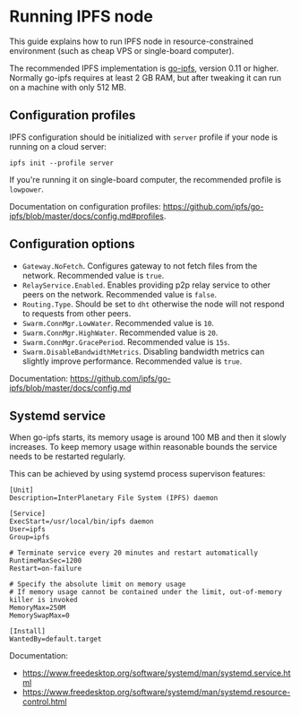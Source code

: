 # Running IPFS node

This guide explains how to run IPFS node in resource-constrained environment (such as cheap VPS or single-board computer).

The recommended IPFS implementation is [go-ipfs](https://github.com/ipfs/go-ipfs), version 0.11 or higher. Normally go-ipfs requires at least 2 GB RAM, but after tweaking it can run on a machine with only 512 MB.

## Configuration profiles

IPFS configuration should be initialized with `server` profile if your node is running on a cloud server:

```
ipfs init --profile server
```

If you're running it on single-board computer, the recommended profile is `lowpower`.

Documentation on configuration profiles: https://github.com/ipfs/go-ipfs/blob/master/docs/config.md#profiles.

## Configuration options

- `Gateway.NoFetch`. Configures gateway to not fetch files from the network. Recommended value is `true`.
- `RelayService.Enabled`. Enables providing p2p relay service to other peers on the network. Recommended value is `false`.
- `Routing.Type`. Should be set to `dht` otherwise the node will not respond to requests from other peers.
- `Swarm.ConnMgr.LowWater`. Recommended value is `10`.
- `Swarm.ConnMgr.HighWater`. Recommended value is `20`.
- `Swarm.ConnMgr.GracePeriod`. Recommended value is `15s`.
- `Swarm.DisableBandwidthMetrics`. Disabling bandwidth metrics can slightly improve performance. Recommended value is `true`.

Documentation: https://github.com/ipfs/go-ipfs/blob/master/docs/config.md

## Systemd service

When go-ipfs starts, its memory usage is around 100 MB and then it slowly increases. To keep memory usage within reasonable bounds the service needs to be restarted regularly.

This can be achieved by using systemd process supervison features:

```
[Unit]
Description=InterPlanetary File System (IPFS) daemon

[Service]
ExecStart=/usr/local/bin/ipfs daemon
User=ipfs
Group=ipfs

# Terminate service every 20 minutes and restart automatically
RuntimeMaxSec=1200
Restart=on-failure

# Specify the absolute limit on memory usage
# If memory usage cannot be contained under the limit, out-of-memory killer is invoked
MemoryMax=250M
MemorySwapMax=0

[Install]
WantedBy=default.target
```

Documentation:

- https://www.freedesktop.org/software/systemd/man/systemd.service.html
- https://www.freedesktop.org/software/systemd/man/systemd.resource-control.html
